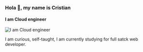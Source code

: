 ### Hola 👋, my name is Cristian
#### I am Cloud engineer
![I am Cloud engineer](s/banner.png)

I am curious, self-taught, I am currently studying for full satck web developer.







